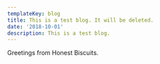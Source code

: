 ```yaml
---
templateKey: blog
title: This is a test blog. It will be deleted.
date: '2018-10-01'
description: This is a test blog.
---
```

Greetings from Honest Biscuits.
